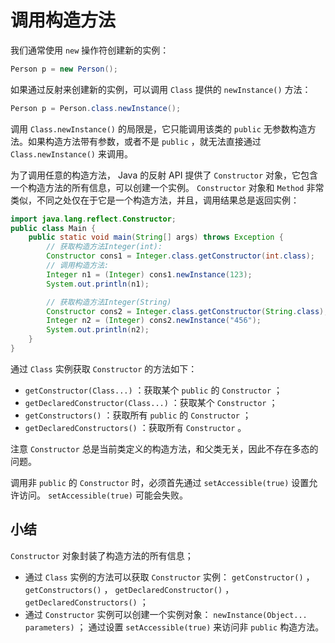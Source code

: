 # **调用构造方法**

我们通常使用 `new` 操作符创建新的实例：

```java
Person p = new Person();
```

如果通过反射来创建新的实例，可以调用 `Class` 提供的 `newInstance()` 方法：

```java
Person p = Person.class.newInstance();
```

调用 `Class.newInstance()` 的局限是，它只能调用该类的 `public` 无参数构造方法。如果构造方法带有参数，或者不是 `public` ，就无法直接通过 `Class.newInstance()` 来调用。

为了调用任意的构造方法， Java 的反射 API 提供了 `Constructor` 对象，它包含一个构造方法的所有信息，可以创建一个实例。 `Constructor` 对象和 `Method` 非常类似，不同之处仅在于它是一个构造方法，并且，调用结果总是返回实例：

```java
import java.lang.reflect.Constructor;
public class Main {
    public static void main(String[] args) throws Exception {
        // 获取构造方法Integer(int):
        Constructor cons1 = Integer.class.getConstructor(int.class);
        // 调用构造方法:
        Integer n1 = (Integer) cons1.newInstance(123);
        System.out.println(n1);

        // 获取构造方法Integer(String)
        Constructor cons2 = Integer.class.getConstructor(String.class);
        Integer n2 = (Integer) cons2.newInstance("456");
        System.out.println(n2);
    }
}
```

通过 `Class` 实例获取 `Constructor` 的方法如下：

- `getConstructor(Class...)` ：获取某个 `public` 的 `Constructor` ；
- `getDeclaredConstructor(Class...)` ：获取某个 `Constructor` ；
- `getConstructors()` ：获取所有 `public` 的 `Constructor` ；
- `getDeclaredConstructors()` ：获取所有 `Constructor` 。


注意 `Constructor` 总是当前类定义的构造方法，和父类无关，因此不存在多态的问题。

调用非 `public` 的 `Constructor` 时，必须首先通过 `setAccessible(true)` 设置允许访问。 `setAccessible(true)` 可能会失败。

## 小结

`Constructor` 对象封装了构造方法的所有信息；

- 通过 `Class` 实例的方法可以获取 `Constructor` 实例： `getConstructor()` ， `getConstructors()` ， `getDeclaredConstructor()` ， `getDeclaredConstructors()` ；
- 通过 `Constructor` 实例可以创建一个实例对象： `newInstance(Object... parameters)` ； 通过设置 `setAccessible(true)` 来访问非 `public` 构造方法。


